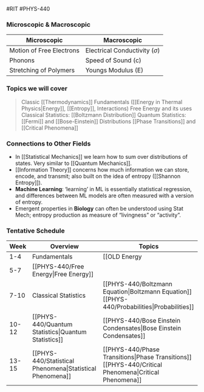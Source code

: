 #RIT #PHYS-440
### Microscopic & Macroscopic
Microscopic | Macroscopic
----- | -----
Motion of Free Electrons | Electrical Conductivity ($\sigma$)
Phonons | Speed of Sound (c)
Stretching of Polymers | Youngs Modulus (E)
### Topics we will cover
> Classic [[Thermodynamics]]
> Fundamentals ([[Energy in Thermal Physics\|Energy]], [[Entropy]], Interactions)
> Free Energy and its uses
> Classical Statistics: [[Boltzmann Distribution]]
> Quantum Statistics: [[Fermi]] and [[Bose-Einstein]] Distributions
> [[Phase Transitions]] and [[Critical Phenomena]]
### Connections to Other Fields
 - In [[Statistical Mechanics]] we learn how to sum over distributions of states. Very similar to [[Quantum Mechanics]].
 - [[Information Theory]] concerns how much information we can store, encode, and transmit; also built on the idea of entropy ([[Shannon Entropy]]). 
 - **Machine Learning**: ‘learning’ in ML is essentially statistical regression, and differences between ML models are often measured with a version of entropy.
 - Emergent properties in **Biology** can often be understood using Stat Mech; entropy production as measure of “livingness” or “activity”.


### Tentative Schedule
Week | Overview | Topics
------ | ------ | -------
1-4 | Fundamentals | [[OLD Energy|Energy]]<br>[[OLD Entropy|Entropy]]<br>[[PHYS-440/Interactions\|Interactions]]
5-7 | [[PHYS-440/Free Energy\|Free Energy]] | 
7-10 | Classical Statistics | [[PHYS-440/Boltzmann Equation\|Boltzmann Equation]]<br>[[PHYS-440/Probabilities\|Probabilities]]
10-12 | [[PHYS-440/Quantum Statistics\|Quantum Statistics]] | [[PHYS-440/Bose Einstein Condensates\|Bose Einstein Condensates]]
13-15 | [[PHYS-440/Statistical Phenomena\|Statistical Phenomena]] | [[PHYS-440/Phase Transitions\|Phase Transitions]]<br>[[PHYS-440/Critical Phenomena\|Critical Phenomena]]
